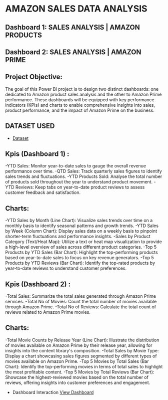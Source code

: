 # AMAZON SALES DATA ANALYSIS
## Dashboard 1: SALES ANALYSIS | AMAZON PRODUCTS
## Dashboard 2: SALES ANALYSIS | AMAZON PRIME
## Project Objective: 
The goal of this Power BI project is to design two distinct dashboards: one dedicated to Amazon product sales analysis and the other to Amazon Prime performance. These dashboards will be equipped with key performance indicators (KPIs) and charts to enable comprehensive insights into sales, product performance, and the impact of Amazon Prime on the business.

## DATASET USED
- <a href="https://github.com/Surya-Akhil/Power-Bi---Data-Analysis/blob/main/Amazon_Combined_Data.xlsx">Dataset</a>

## Kpis (Dashboard 1) :
  -YTD Sales: Monitor year-to-date sales to gauge the overall revenue performance over time.
  -QTD Sales: Track quarterly sales figures to identify sales trends and fluctuations.
  -YTD Products Sold: Analyse the total number of products sold throughout the year to understand product movement.
  -YTD Reviews: Keep tabs on year-to-date product reviews to assess customer feedback and satisfaction.
## Charts:
  -YTD Sales by Month (Line Chart): Visualize sales trends over time on a monthly basis to identify seasonal patterns and growth trends.
  -YTD Sales by Week (Column Chart): Display sales data on a weekly basis to pinpoint shorter-term fluctuations and performance insights.
  -Sales by Product Category (Text/Heat Map): Utilize a text or heat map visualization to provide a high-level overview of sales across different product categories.
  -Top 5 Products by YTD Sales (Bar Chart): Highlight the top-performing products based on year-to-date sales to focus on key revenue generators.
  -Top 5 Products by YTD Reviews (Bar Chart): Identify the top-rated products by year-to-date reviews to understand customer preferences.

## Kpis (Dashboard 2) :
  -Total Sales: Summarize the total sales generated through Amazon Prime services.
  -Total No of Movies: Count the total number of movies available through Amazon Prime.
  -Total No of Reviews: Calculate the total count of reviews related to Amazon Prime movies.
## Charts:
  -Total Movie Counts by Release Year (Line Chart): Illustrate the distribution of movies available on Amazon Prime by their release year, allowing for insights into the content library's composition.
  -Total Sales by Movie Type: Display a chart showcasing sales figures segmented by different types of movies available on Amazon Prime.
  -Top 5 Movies by Total Sales (Bar Chart): Identify the top-performing movies in terms of total sales to highlight the most profitable content.
  -Top 5 Movies by Total Reviews (Bar Chart): Showcase the highest-reviewed movies based on the total number of reviews, offering insights into customer preferences and engagement.

- Dashboard Interaction <a href="https://github.com/Surya-Akhil/Power-Bi---Data-Analysis/blob/main/Amazon%20Sales%20Dashboard.pbix">View Dashboard</a>

